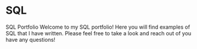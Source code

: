 # SQL
SQL Portfolio
Welcome to my SQL portfolio! Here you will find examples of SQL that I have written. Please feel free to take a look and reach out of you have any questions!
